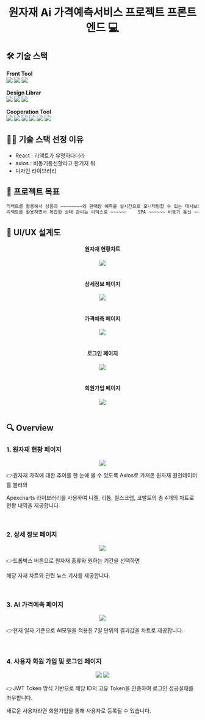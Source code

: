 <h1 align="center"> 원자재 Ai 가격예측서비스 프로젝트 프론트엔드 💻 </h1>



## 🛠️ 기술 스택

**Front Tool** <br/>
<img src="https://img.shields.io/badge/React.js-61DAFB?style=round&logo=React&logoColor=white" /> <img src="https://img.shields.io/badge/Axios-5A29E4?style=round&logo=Axios&logoColor=white" /> <img src="https://img.shields.io/badge/Redux-764ABC?style=round&logo=Redux&logoColor=white" /> 

**Design Librar** <br/>
<img src="https://img.shields.io/badge/Mui-007FFF?style=round&logo=Mui&logoColor=white" /> <img src="https://img.shields.io/badge/bootstrap-7952B3?style=round&logo=Bootstrap&logoColor=white" /> <img src="https://img.shields.io/badge/Apexcharts-00A4FF?style=round" /> 

**Cooperation Tool** <br/>
<img src="https://img.shields.io/badge/Slack-4A154B?style=round&logo=Slack&logoColor=white" /> <img src="https://img.shields.io/badge/Notion-000000?style=round&logo=Notion&logoColor=white" /> <img src="https://img.shields.io/badge/Discord-5865F2?style=round&logo=Discord&logoColor=white" /> <img src="https://img.shields.io/badge/GoogleDrive-4285F4?style=round&logo=GoogleDrive&logoColor=white" /> 
<img src="https://img.shields.io/badge/Git-F05032?style=round&logo=Git&logoColor=white" /> <img src="https://img.shields.io/badge/Github-181717?style=round&logo=Github&logoColor=white" />



## 🤹🏻 기술 스택 선정 이유
- React : 리액트가 유명하다더라
- axios : 비동기통신할라고 한거지 뭐
- 디자인 라이브러리


## 📌 프로젝트 목표

```sh
리액트를 활용해서 상품과 ~~~~~~~~와 판매량 예측을 실시간으로 모니터링할 수 있는 대시보드를 구현하였습니다! 
리액트를 활용하면서 복잡한 상태 관리는 리덕스로 ~~~~~~    SPA ~~~~~~ 비동기 통신 ~~~~
```


## 📄 UI/UX 설계도

<center>
    <h4>원자재 현황차트</h4>
    <img src="img/화면설계도(웹) 1024_page-0001.jpg" />
</center>

<br/>

<center>
    <h4>상세정보 페이지</h4>
    <img src="img/화면설계도(웹) 1024_page-0002.jpg" />
</center>

<br/>

<center>
    <h4>가격예측 페이지</h4>
    <img src="img/화면설계도(웹) 1024_page-0003.jpg" />
</center>

<br/>

<center>
    <h4>로그인 페이지</h4>
    <img src="img/화면설계도(웹) 1024_page-0004.jpg" />
</center>

<br/>

<center>
    <h4>회원가입 페이지</h4>
    <img src="img/화면설계도(웹) 1024_page-0005.jpg" />
</center>

<br/>


## 🔍 Overview

### 1. 원자재 현황 페이지

<center>
    <img src="./img/메인1025.JPG" />
</center>
<p>👉원자재 가격에 대한 추이를 한 눈에 볼 수 있도록 Axios로 가져온 원자재 원천데이터를 불러와</p>
<p>Apexcharts 라이브러리를 사용하여 니켈, 리튬, 철스크랩, 코발트의 총 4개의 차트로 현황 내역을 제공합니다.</p>

<br>

### 2. 상세 정보 페이지

<center>
    <img src="./img/상세1025.JPG" />
</center>
<p>👉드롭박스 버튼으로 원자재 종류와 원하는 기간을 선택하면</p>
<p>해당 자재 차트와 관련 뉴스 기사를 제공합니다.</p>

<br>

### 3. AI 가격예측 페이지

<center>
    <img src="./img/pic1.png" />
</center>
<p>👉현재 일자 기준으로 AI모델을 적용한 7일 단위의 결과값을 차트로 제공합니다.</p>

<br>

### 4. 사용자 회원 가입 및 로그인 페이지

<center>
    <img src="./img/로그인1025.JPG" />
    <img src="./img/회원가입1025.JPG" />
</center>
<p>👉JWT Token 방식 기반으로 해당 ID의 고유 Token을 인증하여 로그인 성공실패를 좌우합니다.</p>
<p>새로운 사용자라면 회원가입을 통해 사용자로 등록될 수 있습니다.</p>

<br>
